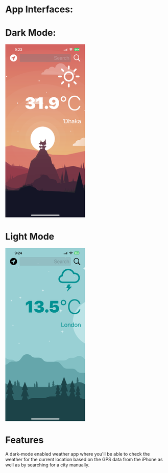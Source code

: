 
# App Interfaces:

# Dark Mode:
<img src="Documentation/DarkMode.PNG" width="250">
 
# Light Mode
<img src="Documentation/LightMode.PNG" width="250">

# Features
A dark-mode enabled weather app where you'll be able to check the weather for the current location based on the GPS data from the iPhone as well as by searching for a city manually.
